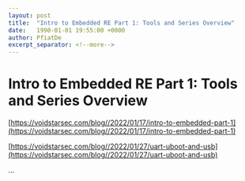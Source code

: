 ```yaml
---
layout: post
title:  "Intro to Embedded RE Part 1: Tools and Series Overview"
date:   1990-01-01 19:55:00 +0000
author: PfiatDe
excerpt_separator: <!--more-->
---
```


# Intro to Embedded RE Part 1: Tools and Series Overview

[https://voidstarsec.com/blog//2022/01/17/intro-to-embedded-part-1](https://voidstarsec.com/blog//2022/01/17/intro-to-embedded-part-1)

[https://voidstarsec.com/blog//2022/01/27/uart-uboot-and-usb](https://voidstarsec.com/blog//2022/01/27/uart-uboot-and-usb)

...
<!--more-->
